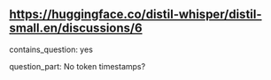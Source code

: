 ## https://huggingface.co/distil-whisper/distil-small.en/discussions/6

contains_question: yes

question_part: No token timestamps?
